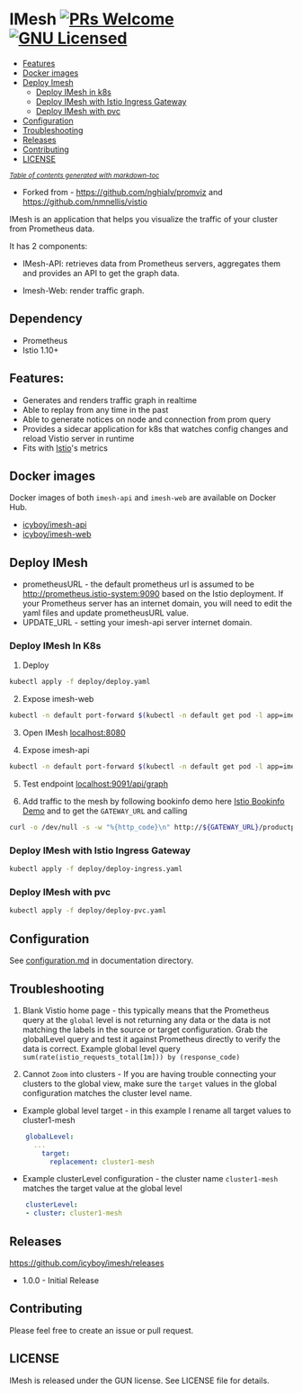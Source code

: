 # IMesh [![PRs Welcome](https://img.shields.io/badge/PRs-welcome-brightgreen.svg?style=flat)](http://makeapullrequest.com) [![GNU Licensed](https://img.shields.io/badge/license-GNU-blue.svg)](https://github.com/icyxp/imesh/blob/main/LICENSE)

  * [Features](#features)
  * [Docker images](#docker-images)
  * [Deploy Imesh](#deploy-imesh)
    + [Deploy IMesh in k8s](#deploy-imesh-in-k8s)
    + [Deploy IMesh with Istio Ingress Gateway](#deploy-iemsh-with-ingress)
    + [Deploy IMesh with pvc](#deploy-imesh-with-pvc)
  * [Configuration](#configuration)
  * [Troubleshooting](#troubleshooting)
  * [Releases](#releases)
  * [Contributing](#contributing)
  * [LICENSE](#license)

<small><i><a href='http://ecotrust-canada.github.io/markdown-toc/'>Table of contents generated with markdown-toc</a></i></small>

* Forked from - https://github.com/nghialv/promviz and https://github.com/nmnellis/vistio

IMesh is an application that helps you visualize the traffic of your cluster from Prometheus data.

It has 2 components:

- IMesh-API: retrieves data from Prometheus servers, aggregates them and provides an API to get the graph data.

- Imesh-Web: render traffic graph.

## Dependency
* Prometheus 
* Istio 1.10+

## Features:
- Generates and renders traffic graph in realtime
- Able to replay from any time in the past
- Able to generate notices on node and connection from prom query
- Provides a sidecar application for k8s that watches config changes and reload Vistio server in runtime
- Fits with [Istio](https://istio.io)'s metrics 

## Docker images

Docker images of both `imesh-api` and `imesh-web` are available on Docker Hub.

- [icyboy/imesh-api](https://quay.io/icyboy/imesh-api)
- [icyboy/imesh-web](https://quay.io/icyboy/imesh-web)

## Deploy IMesh
* prometheusURL - the default prometheus url is assumed to be <http://prometheus.istio-system:9090> based on the Istio deployment. If your Prometheus server has an internet domain, you will need to edit the yaml files and update prometheusURL value.
* UPDATE_URL - setting your imesh-api server internet domain.
### Deploy IMesh In K8s
1. Deploy
```sh
kubectl apply -f deploy/deploy.yaml
```

2. Expose imesh-web
```sh
kubectl -n default port-forward $(kubectl -n default get pod -l app=imesh-web -o jsonpath='{.items[0].metadata.name}') 8080:8080 &
```

3. Open IMesh <localhost:8080>

4. Expose imesh-api
```sh
kubectl -n default port-forward $(kubectl -n default get pod -l app=imesh-api -o jsonpath='{.items[0].metadata.name}') 9091:9091 &
```

5. Test endpoint <localhost:9091/api/graph>

6. Add traffic to the mesh by following bookinfo demo here [Istio Bookinfo Demo](https://istio.io/docs/guides/bookinfo/) and to get the `GATEWAY_URL` and calling
```sh
curl -o /dev/null -s -w "%{http_code}\n" http://${GATEWAY_URL}/productpage
```

### Deploy IMesh with Istio Ingress Gateway

```sh
kubectl apply -f deploy/deploy-ingress.yaml
```

### Deploy IMesh with pvc

```sh
kubectl apply -f deploy/deploy-pvc.yaml
```

## Configuration

See [configuration.md](https://github.com/nmnellis/vistio/blob/master/documentation/configuration.md) in documentation directory.

## Troubleshooting

1. Blank Vistio home page - this typically means that the Prometheus query at the `global` level is not returning any data or the data is not matching the labels in the source or target configuration. Grab the globalLevel query and test it against Prometheus directly to verify the data is correct. Example global level query `sum(rate(istio_requests_total[1m])) by (response_code)`

2. Cannot `Zoom` into clusters - If you are having trouble connecting your clusters to the global view, make sure the `target` values in the global configuration matches the cluster level name.

* Example global level target - in this example I rename all target values to cluster1-mesh
```yaml
    globalLevel:
      ...
        target:
          replacement: cluster1-mesh
```

* Example clusterLevel configuration - the cluster name `cluster1-mesh` matches the target value at the global level
```yaml
    clusterLevel:
    - cluster: cluster1-mesh
```

## Releases

https://github.com/icyboy/imesh/releases

* 1.0.0 - Initial Release

## Contributing

Please feel free to create an issue or pull request.

## LICENSE

IMesh is released under the GUN license. See LICENSE file for details.